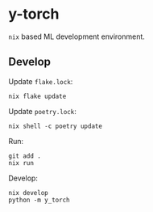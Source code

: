 # y-torch

`nix` based ML development environment.

## Develop

Update `flake.lock`:

```shell
nix flake update
```

Update `poetry.lock`:

```shell
nix shell -c poetry update
```

Run:

```shell
git add .
nix run
```

Develop:

```shell
nix develop
python -m y_torch
```
